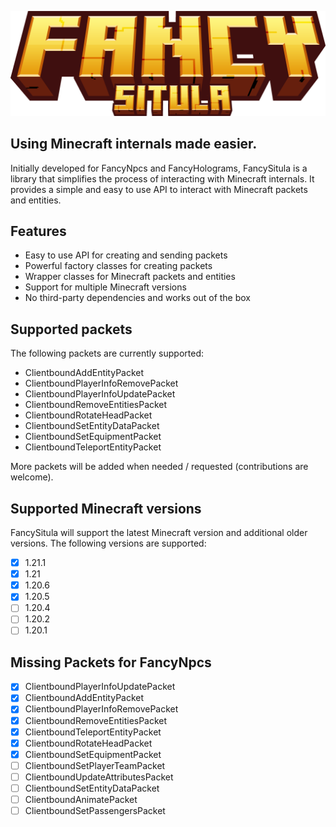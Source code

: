 ![](fancysitula_title.png)

## Using Minecraft internals made easier.

Initially developed for FancyNpcs and FancyHolograms, FancySitula is a library that simplifies the process of
interacting with Minecraft internals. It provides a simple and easy to use API to interact with Minecraft packets and
entities.

## Features

- Easy to use API for creating and sending packets
- Powerful factory classes for creating packets
- Wrapper classes for Minecraft packets and entities
- Support for multiple Minecraft versions
- No third-party dependencies and works out of the box

## Supported packets

The following packets are currently supported:

- ClientboundAddEntityPacket
- ClientboundPlayerInfoRemovePacket
- ClientboundPlayerInfoUpdatePacket
- ClientboundRemoveEntitiesPacket
- ClientboundRotateHeadPacket
- ClientboundSetEntityDataPacket
- ClientboundSetEquipmentPacket
- ClientboundTeleportEntityPacket

More packets will be added when needed / requested (contributions are welcome).

## Supported Minecraft versions

FancySitula will support the latest Minecraft version and additional older versions. The following versions are
supported:

- [x] 1.21.1
- [x] 1.21
- [x] 1.20.6
- [x] 1.20.5
- [ ] 1.20.4
- [ ] 1.20.2
- [ ] 1.20.1

## Missing Packets for FancyNpcs

- [x] ClientboundPlayerInfoUpdatePacket
- [x] ClientboundAddEntityPacket
- [x] ClientboundPlayerInfoRemovePacket
- [x] ClientboundRemoveEntitiesPacket
- [x] ClientboundTeleportEntityPacket
- [x] ClientboundRotateHeadPacket
- [x] ClientboundSetEquipmentPacket
- [ ] ClientboundSetPlayerTeamPacket
- [ ] ClientboundUpdateAttributesPacket
- [ ] ClientboundSetEntityDataPacket
- [ ] ClientboundAnimatePacket
- [ ] ClientboundSetPassengersPacket
